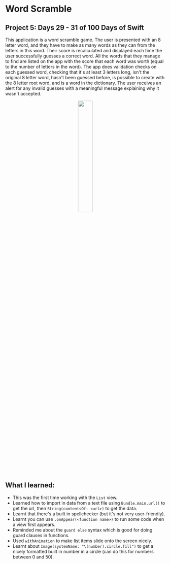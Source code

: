 # Word Scramble
## Project 5: Days 29 - 31 of 100 Days of Swift
This application is a word scramble game. The user is presented with an 8 letter word, and they have to make as many words as they can from the
letters in this word. Their score is recalculated and displayed each time the user successfully guesses a correct word. All the words that they manage 
to find are listed on the app with the score that each word was worth (equal to the number of letters in the word). The app does validation checks on
each guessed word, checking that it's at least 3 letters long, isn't the original 8 letter word, hasn't been guessed before, is possible to create with 
the 8 letter root word, and is a word in the dictionary. The user receives an alert for any invalid guesses with a meaningful message explaining why it 
wasn't accepted.

<p align="center">
  <kbd><img width="30%" src="https://user-images.githubusercontent.com/57043346/222247884-e97fbfcb-f5f9-4674-b6f2-269023151864.png"></kbd>
</p>

## What I learned:

- This was the first time working with the `List` view.
- Learned how to import in data from a text file using `Bundle.main.url()` to get the url, then `String(contentsOf: <url>)` to get the data.
- Learnt that there's a built in spellchecker (but it's not very user-friendly).
- Learnt you can use `.onAppear(<function name>)` to run some code when a view first appears.
- Reminded me about the `guard else` syntax which is good for doing guard clauses in functions.
- Used `withAnimation` to make list items slide onto the screen nicely.
- Learnt about `Image(systemName: "\(number).circle.fill")` to get a nicely formatted built in number in a circle (can do this for numbers between 0 and 50).
